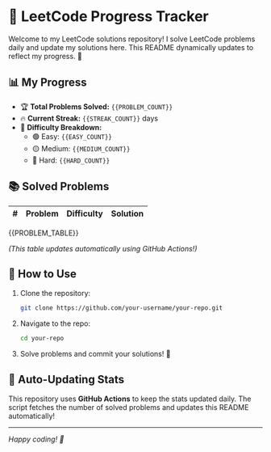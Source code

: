 # 🚀 LeetCode Progress Tracker

Welcome to my LeetCode solutions repository! I solve LeetCode problems daily and update my solutions here. This README dynamically updates to reflect my progress. 🎯

## 📊 My Progress

- 🏆 **Total Problems Solved:** `{{PROBLEM_COUNT}}`
- 🔥 **Current Streak:** `{{STREAK_COUNT}}` days
- 💪 **Difficulty Breakdown:**
  - 🟢 Easy: `{{EASY_COUNT}}`
  - 🟡 Medium: `{{MEDIUM_COUNT}}`
  - 🔴 Hard: `{{HARD_COUNT}}`

## 📚 Solved Problems

| # | Problem | Difficulty | Solution |
|---|---------|-----------|----------|
{{PROBLEM_TABLE}}

*(This table updates automatically using GitHub Actions!)*

## 🚀 How to Use

1. Clone the repository:  
   ```sh
   git clone https://github.com/your-username/your-repo.git
   ```
2. Navigate to the repo:  
   ```sh
   cd your-repo
   ```
3. Solve problems and commit your solutions! 🎯

## 🔄 Auto-Updating Stats

This repository uses **GitHub Actions** to keep the stats updated daily. The script fetches the number of solved problems and updates this README automatically!

---
*Happy coding! 🚀*

